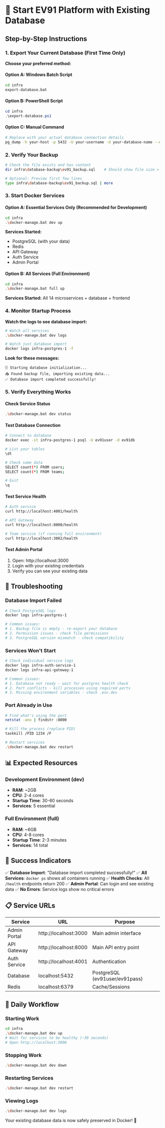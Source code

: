 # 🚀 Start EV91 Platform with Existing Database

## Step-by-Step Instructions

### 1. Export Your Current Database (First Time Only)

**Choose your preferred method:**

#### Option A: Windows Batch Script
```cmd
cd infra
export-database.bat
```

#### Option B: PowerShell Script  
```powershell
cd infra
.\export-database.ps1
```

#### Option C: Manual Command
```bash
# Replace with your actual database connection details
pg_dump -h your-host -p 5432 -U your-username -d your-database-name --no-owner --no-privileges --clean --if-exists > infra/database-backup/ev91_backup.sql
```

### 2. Verify Your Backup
```bash
# Check the file exists and has content
dir infra\database-backup\ev91_backup.sql    # Should show file size > 0

# Optional: Preview first few lines
type infra\database-backup\ev91_backup.sql | more
```

### 3. Start Docker Services

#### Option A: Essential Services Only (Recommended for Development)
```bash
cd infra
.\docker-manage.bat dev up
```
**Services Started:**
- PostgreSQL (with your data)
- Redis
- API Gateway
- Auth Service  
- Admin Portal

#### Option B: All Services (Full Environment)
```bash
cd infra
.\docker-manage.bat full up
```
**Services Started:** All 14 microservices + database + frontend

### 4. Monitor Startup Process

**Watch the logs to see database import:**
```bash
# Watch all services
.\docker-manage.bat dev logs

# Watch just database import
docker logs infra-postgres-1 -f
```

**Look for these messages:**
```
🗄️ Starting database initialization...
📥 Found backup file, importing existing data...
✅ Database import completed successfully!
```

### 5. Verify Everything Works

#### Check Service Status
```bash
.\docker-manage.bat dev status
```

#### Test Database Connection
```bash
# Connect to database
docker exec -it infra-postgres-1 psql -U ev91user -d ev91db

# List your tables
\dt

# Check some data
SELECT count(*) FROM users;
SELECT count(*) FROM teams;

# Exit
\q
```

#### Test Service Health
```bash
# Auth service
curl http://localhost:4001/health

# API Gateway  
curl http://localhost:8000/health

# Team service (if running full environment)
curl http://localhost:3002/health
```

#### Test Admin Portal
1. Open: http://localhost:3000
2. Login with your existing credentials
3. Verify you can see your existing data

## 🔧 Troubleshooting

### Database Import Failed
```bash
# Check PostgreSQL logs
docker logs infra-postgres-1

# Common issues:
# 1. Backup file is empty - re-export your database
# 2. Permission issues - check file permissions
# 3. PostgreSQL version mismatch - check compatibility
```

### Services Won't Start
```bash
# Check individual service logs
docker logs infra-auth-service-1
docker logs infra-api-gateway-1

# Common issues:
# 1. Database not ready - wait for postgres health check
# 2. Port conflicts - kill processes using required ports
# 3. Missing environment variables - check .env.dev
```

### Port Already in Use
```bash
# Find what's using the port
netstat -ano | findstr :8000

# Kill the process (replace PID)
taskkill /PID 1234 /F

# Restart services
.\docker-manage.bat dev restart
```

## 📊 Expected Resources

### Development Environment (dev)
- **RAM**: ~2GB
- **CPU**: 2-4 cores
- **Startup Time**: 30-60 seconds
- **Services**: 5 essential

### Full Environment (full)  
- **RAM**: ~6GB
- **CPU**: 4-8 cores
- **Startup Time**: 2-3 minutes
- **Services**: 14 total

## 🎯 Success Indicators

✅ **Database Import**: "Database import completed successfully!"
✅ **All Services**: `docker ps` shows all containers running
✅ **Health Checks**: All `/health` endpoints return 200
✅ **Admin Portal**: Can login and see existing data
✅ **No Errors**: Service logs show no critical errors

## 📋 Service URLs

| Service | URL | Purpose |
|---------|-----|---------|
| Admin Portal | http://localhost:3000 | Main admin interface |
| API Gateway | http://localhost:8000 | Main API entry point |
| Auth Service | http://localhost:4001 | Authentication |
| Database | localhost:5432 | PostgreSQL (ev91user/ev91pass) |
| Redis | localhost:6379 | Cache/Sessions |

## 🔄 Daily Workflow

### Starting Work
```bash
cd infra
.\docker-manage.bat dev up
# Wait for services to be healthy (~30 seconds)
# Open http://localhost:3000
```

### Stopping Work
```bash
.\docker-manage.bat dev down
```

### Restarting Services
```bash
.\docker-manage.bat dev restart
```

### Viewing Logs
```bash
.\docker-manage.bat dev logs
```

Your existing database data is now safely preserved in Docker! 🎉

